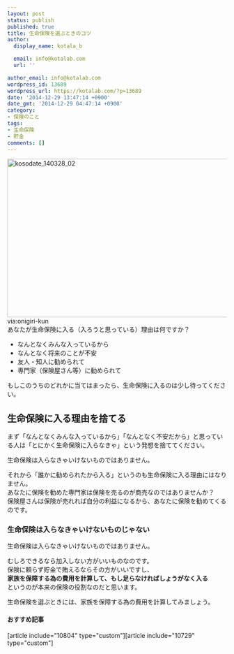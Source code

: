```yaml
---
layout: post
status: publish
published: true
title: 生命保険を選ぶときのコツ
author:
  display_name: kotala_b

  email: info@kotalab.com
  url: ''

author_email: info@kotalab.com
wordpress_id: 13689
wordpress_url: https://kotalab.com/?p=13689
date: '2014-12-29 13:47:14 +0900'
date_gmt: '2014-12-29 04:47:14 +0900'
category:
- 保険のこと
tags:
- 生命保険
- 貯金
comments: []
---
```

<p><img src="https://kotalab.com/wp-content/uploads/kosodate_140328_02-546x363.jpg" alt="kosodate_140328_02" width="546" height="363" class="aligncenter size-large wp-image-11277" /><br />
<span class="ss">via:onigiri-kun</span><br />
あなたが生命保険に入る（入ろうと思っている）理由は何ですか？</p>
<ul>
<li>なんとなくみんな入っているから</li>
<li>なんとなく将来のことが不安</li>
<li>友人・知人に勧められて</li>
<li>専門家（保険屋さん等）に勧められて</li>
</ul>
<p>もしこのうちのどれかに当てはまったら、生命保険に入るのは少し待ってください。<br />
<!--more--></p>
<h2>生命保険に入る理由を捨てる</h2>
<p>まず「なんとなくみんな入っているから」「なんとなく不安だから」と思っている人は「とにかく生命保険に入らなきゃ」という発想を捨ててください。</p>
<p>生命保険は入らなきゃいけないものではありません。</p>
<p>それから「誰かに勧められたから入る」というのも生命保険に入る理由にはなりません。<br />
あなたに保険を勧めた専門家は保険を売るのが商売なのではありませんか？<br />
保険屋さんは保険が売れれば自分の利益になるから、あなたに保険を勧めてくるのです。</p>
<h3>生命保険は入らなきゃいけないものじゃない</h3>
<p>生命保険は入らなきゃいけないものではありません。</p>
<p>むしろできるなら加入しない方がいいものなのです。<br />
保険に頼らず貯金で賄えるならその方がいいですし、<br />
<strong>家族を保障する為の費用を計算して、もし足らなければしょうがなく入る</strong><br />
というのが本来の保険の役割なのだと思います。</p>
<p>生命保険を選ぶときには、家族を保障する為の費用を計算してみましょう。</p>
<h4 class="rel">おすすめ記事</h4>
<p>[article include="10804" type="custom"][article include="10729" type="custom"]</p>
<div class="clear"></div>
